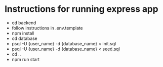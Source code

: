 # Instructions for running express app

-   cd backend
-   follow instructions in .env.template
-   npm install
-   cd database
-   psql -U {user_name} -d {database_name} < init.sql
-   psql -U {user_name} -d {database_name} < seed.sql
-   cd ..
-   npm run start
